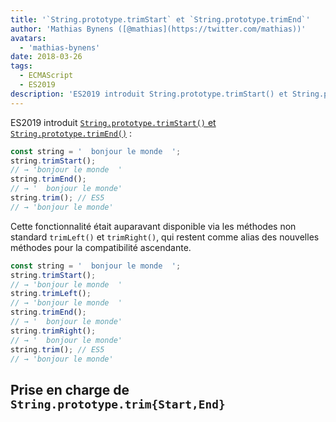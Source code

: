 ```yaml
---
title: '`String.prototype.trimStart` et `String.prototype.trimEnd`'
author: 'Mathias Bynens ([@mathias](https://twitter.com/mathias))'
avatars:
  - 'mathias-bynens'
date: 2018-03-26
tags:
  - ECMAScript
  - ES2019
description: 'ES2019 introduit String.prototype.trimStart() et String.prototype.trimEnd().'
---
```

ES2019 introduit [`String.prototype.trimStart()` et `String.prototype.trimEnd()`](https://github.com/tc39/proposal-string-left-right-trim) :

```js
const string = '  bonjour le monde  ';
string.trimStart();
// → 'bonjour le monde  '
string.trimEnd();
// → '  bonjour le monde'
string.trim(); // ES5
// → 'bonjour le monde'
```

Cette fonctionnalité était auparavant disponible via les méthodes non standard `trimLeft()` et `trimRight()`, qui restent comme alias des nouvelles méthodes pour la compatibilité ascendante.

```js
const string = '  bonjour le monde  ';
string.trimStart();
// → 'bonjour le monde  '
string.trimLeft();
// → 'bonjour le monde  '
string.trimEnd();
// → '  bonjour le monde'
string.trimRight();
// → '  bonjour le monde'
string.trim(); // ES5
// → 'bonjour le monde'
```

<!--truncate-->
## Prise en charge de `String.prototype.trim{Start,End}`

<feature-support chrome="66 /blog/v8-release-66#string-trimming"
                 firefox="61"
                 safari="12"
                 nodejs="8"
                 babel="oui https://github.com/zloirock/core-js#ecmascript-string-and-regexp"></feature-support>
